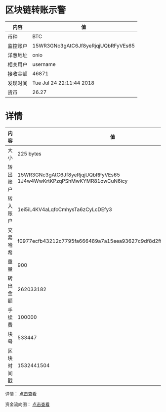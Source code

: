 ﻿# 区块链转账示警
|内容|值|
| ----- | ---- |
| 币种 | BTC |
|监控账户 | 15WR3GNc3gAtC6Jf8yeRjqjUQbRFyVEs65 |
 |洋葱地址 | onio | 
 |相关用户 | username | 
|接收金额 | 46871 |
|发现时间 |Tue Jul 24 22:11:44 2018|
|货币 |26.27 |


# 详情
|内容|值|
| ---  |  ----- |
|大小   | 225 bytes |
|转出账户 |  15WR3GNc3gAtC6Jf8yeRjqjUQbRFyVEs65<br/>  1J4w4WwKrtKPzqPShMwKYMR81owCuN6icy<br/>  |
|转入账户 |  1ei5iL4KV4aLqfcCmhysTa6zCyLcDEfy3<br/>  |
|交易哈希 | f0977ecfb43212c7795fa666489a7a15eea93627c9df8d2ff74f49090e9496a8 |
|重量 | 900 |
|转出金额 | 262033182 |
|手续费 | 100000 |
|块号 |533447|
|区块时间戳 | 1532441504 |


详情： [点击查看]( https://blockchain.info/tx/f0977ecfb43212c7795fa666489a7a15eea93627c9df8d2ff74f49090e9496a8)

资金流向图： [点击查看](https://blockchain.info/tree/362373081)